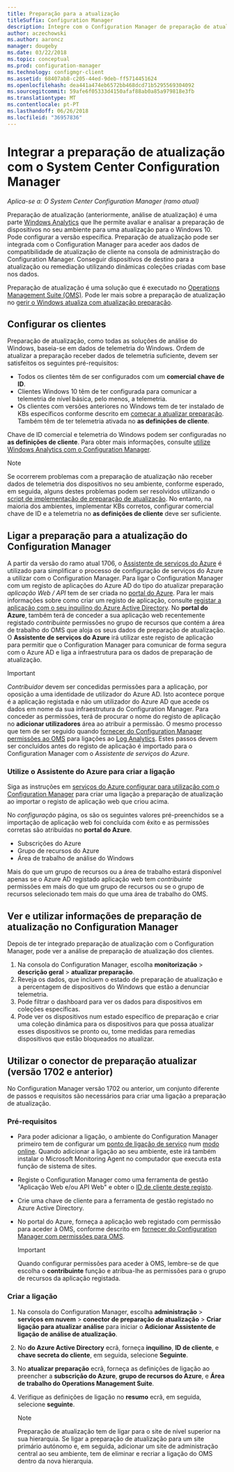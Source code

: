```yaml
---
title: Preparação para a atualização
titleSuffix: Configuration Manager
description: Integre com o Configuration Manager de preparação de atualização. Aceder a dados de compatibilidade da atualização na consola do administrador. Dispositivos de destino para a atualização ou correção.
author: aczechowski
ms.author: aaroncz
manager: dougeby
ms.date: 03/22/2018
ms.topic: conceptual
ms.prod: configuration-manager
ms.technology: configmgr-client
ms.assetid: 68407ab8-c205-44ed-9deb-ff5714451624
ms.openlocfilehash: dea441a474eb6572bb468dcd71b5295569304092
ms.sourcegitcommit: 59afe6f05333d4150afaf88ab0a85a979818e3fb
ms.translationtype: MT
ms.contentlocale: pt-PT
ms.lasthandoff: 06/26/2018
ms.locfileid: "36957836"
---
```

# <a name="integrate-upgrade-readiness-with-system-center-configuration-manager"></a>Integrar a preparação de atualização com o System Center Configuration Manager

*Aplica-se a: O System Center Configuration Manager (ramo atual)*

Preparação de atualização (anteriormente, análise de atualização) é uma parte [Windows Analytics](https://www.microsoft.com/WindowsForBusiness/windows-analytics) que lhe permite avaliar e analisar a preparação de dispositivos no seu ambiente para uma atualização para o Windows 10. Pode configurar a versão específica. Preparação de atualização pode ser integrada com o Configuration Manager para aceder aos dados de compatibilidade de atualização de cliente na consola de administração do Configuration Manager. Conseguir dispositivos de destino para a atualização ou remediação utilizando dinâmicas coleções criadas com base nos dados.

Preparação de atualização é uma solução que é executado no [Operations Management Suite (OMS)](/azure/operations-management-suite/operations-management-suite-overview). Pode ler mais sobre a preparação de atualização no [gerir o Windows atualiza com atualização preparação](/windows/deployment/upgrade/manage-windows-upgrades-with-upgrade-readiness).

<!--
>[!WARNING]
>For Upgrade Readiness to function within Configuration Manager, you must upgrade to Configuration Manager version 1802. The Upgrade Readiness Connector will no longer function in Configuration Manager versions earlier than 1802. 
SMS.507205 Pulled 4/5/18 -->


## <a name="configure-clients"></a>Configurar os clientes

Preparação de atualização, como todas as soluções de análise do Windows, baseia-se em dados de telemetria do Windows. Ordem de atualizar a preparação receber dados de telemetria suficiente, devem ser satisfeitos os seguintes pré-requisitos:

- Todos os clientes têm de ser configurados com um **comercial chave de ID**. 
- Clientes Windows 10 têm de ter configurada para comunicar a telemetria de nível básica, pelo menos, a telemetria.
-  Os clientes com versões anteriores no Windows tem de ter instalado de KBs específicos conforme descrito em [começar a atualizar preparação](/windows/deployment/upgrade/upgrade-readiness-get-started#deploy-the-compatibility-update-and-related-kbs). Também têm de ter telemetria ativada no **as definições de cliente**.

Chave de ID comercial e telemetria do Windows podem ser configuradas no **as definições de cliente**. Para obter mais informações, consulte [utilize Windows Analytics com o Configuration Manager](../monitor-windows-analytics.md).

>[!NOTE]
>Se ocorrerem problemas com a preparação de atualização não receber dados de telemetria dos dispositivos no seu ambiente, conforme esperado, em seguida, alguns destes problemas podem ser resolvidos utilizando o [script de implementação de preparação de atualização](/windows/deployment/upgrade/upgrade-readiness-deployment-script). No entanto, na maioria dos ambientes, implementar KBs corretos, configurar comercial chave de ID e a telemetria no **as definições de cliente** deve ser suficiente.

## <a name="connect-configuration-manager-to-upgrade-readiness"></a>Ligar a preparação para a atualização do Configuration Manager

A partir da versão do ramo atual 1706, o [Assistente de serviços do Azure](../../../servers/deploy/configure/azure-services-wizard.md) é utilizado para simplificar o processo de configuração de serviços do Azure a utilizar com o Configuration Manager. Para ligar o Configuration Manager com um registo de aplicações do Azure AD do tipo do atualizar preparação *aplicação Web / API* tem de ser criada no [portal do Azure](https://portal.azure.com). Para ler mais informações sobre como criar um registo de aplicação, consulte [registar a aplicação com o seu inquilino do Azure Active Directory](/azure/active-directory/active-directory-app-registration). No **portal do Azure**, também terá de conceder a sua aplicação web recentemente registado *contribuinte* permissões no grupo de recursos que contém a área de trabalho do OMS que aloja os seus dados de preparação de atualização. O **Assistente de serviços do Azure** irá utilizar este registo de aplicação para permitir que o Configuration Manager para comunicar de forma segura com o Azure AD e liga a infraestrutura para os dados de preparação de atualização.

>[!IMPORTANT]
>*Contribuidor* devem ser concedidas permissões para a aplicação, por oposição a uma identidade de utilizador do Azure AD. Isto acontece porque é a aplicação registada e não um utilizador do Azure AD que acede os dados em nome da sua infraestrutura do Configuration Manager. Para conceder as permissões, terá de procurar o nome do registo de aplicação no **adicionar utilizadores** área ao atribuir a permissão. O mesmo processo que tem de ser seguido quando [fornecer do Configuration Manager permissões ao OMS](https://docs.microsoft.com/azure/log-analytics/log-analytics-sccm#provide-configuration-manager-with-permissions-to-oms) para ligações ao [Log Analytics](https://docs.microsoft.com/azure/log-analytics/log-analytics-sccm). Estes passos devem ser concluídos antes do registo de aplicação é importado para o Configuration Manager com o *Assistente de serviços do Azure*.

### <a name="use-the-azure-wizard-to-create-the-connection"></a>Utilize o Assistente do Azure para criar a ligação

Siga as instruções em [serviços do Azure configurar para utilização com o Configuration Manager](../../../servers/deploy/configure/azure-services-wizard.md) para criar uma ligação a preparação de atualização ao importar o registo de aplicação web que criou acima. 

No *configuração* página, os são os seguintes valores pré-preenchidos se a importação de aplicação web foi concluída com êxito e as permissões corretas são atribuídas no **portal do Azure**. 
-  Subscrições do Azure
-  Grupo de recursos do Azure
-  Área de trabalho de análise do Windows

Mais do que um grupo de recursos ou a área de trabalho estará disponível apenas se o Azure AD registado aplicação web tem *contribuinte* permissões em mais do que um grupo de recursos ou se o grupo de recursos selecionado tem mais do que uma área de trabalho do OMS.
 
## <a name="view-and-use-upgrade-readiness-information-in-configuration-manager"></a>Ver e utilizar informações de preparação de atualização no Configuration Manager

Depois de ter integrado preparação de atualização com o Configuration Manager, pode ver a análise de preparação de atualização dos clientes.

1. Na consola do Configuration Manager, escolha **monitorização** > **descrição geral** > **atualizar preparação**.
2. Reveja os dados, que incluem o estado de preparação de atualização e a percentagem de dispositivos do Windows que estão a denunciar telemetria.
3. Pode filtrar o dashboard para ver os dados para dispositivos em coleções específicas.
4. Pode ver os dispositivos num estado específico de preparação e criar uma coleção dinâmica para os dispositivos para que possa atualizar esses dispositivos se pronto ou, tome medidas para remedias dispositivos que estão bloqueados no atualizar.

## <a name="using-the-upgrade-readiness-connector-version-1702-and-earlier"></a>Utilizar o conector de preparação atualizar (versão 1702 e anterior)

No Configuration Manager versão 1702 ou anterior, um conjunto diferente de passos e requisitos são necessários para criar uma ligação a preparação de atualização.

### <a name="prerequisites"></a>Pré-requisitos

- Para poder adicionar a ligação, o ambiente do Configuration Manager primeiro tem de configurar um [ponto de ligação de serviço](/sccm/core/servers/deploy/configure/about-the-service-connection-point) num [modo online](https://azure.microsoft.com/documentation/articles/resource-group-create-service-principal-portal/). Quando adicionar a ligação ao seu ambiente, este irá também instalar o Microsoft Monitoring Agent no computador que executa esta função de sistema de sites.
- Registe o Configuration Manager como uma ferramenta de gestão "Aplicação Web e/ou API Web" e obter o [ID de cliente deste registo](https://azure.microsoft.com/documentation/articles/active-directory-integrating-applications/).
- Crie uma chave de cliente para a ferramenta de gestão registado no Azure Active Directory.
- No portal do Azure, forneça a aplicação web registado com permissão para aceder à OMS, conforme descrito em [fornecer do Configuration Manager com permissões para OMS](https://azure.microsoft.com/documentation/articles/log-analytics-sccm/#provide-configuration-manager-with-permissions-to-oms).

    > [!IMPORTANT]
    > Quando configurar permissões para aceder à OMS, lembre-se de que escolha o **contribuinte** função e atribua-lhe as permissões para o grupo de recursos da aplicação registada.

### <a name="create-the-connection"></a>Criar a ligação

1.  Na consola do Configuration Manager, escolha **administração** > **serviços em nuvem** > **conector de preparação de atualização**  >  **Criar ligação para atualizar análise** para iniciar o **Adicionar Assistente de ligação de análise de atualização**.
3.  No **do Azure Active Directory** ecrã, forneça **inquilino**, **ID de cliente**, e **chave secreta do cliente**, em seguida, selecione  **Seguinte**.
4.  No **atualizar preparação** ecrã, forneça as definições de ligação ao preencher a **subscrição do Azure**, **grupo de recursos do Azure**, e  **Área de trabalho do Operations Management Suite**.
5.  Verifique as definições de ligação no **resumo** ecrã, em seguida, selecione **seguinte**.

    > [!NOTE]
    > Preparação de atualização tem de ligar para o site de nível superior na sua hierarquia. Se ligar a preparação de atualização para um site primário autónomo e, em seguida, adicionar um site de administração central ao seu ambiente, tem de eliminar e recriar a ligação do OMS dentro da nova hierarquia.
